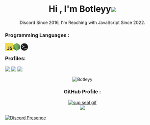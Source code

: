 <h1 align="center">Hi , I'm Botleyy<img src="https://media.giphy.com/media/hvRJCLFzcasrR4ia7z/giphy.gif" width="30px"></h1> <p align="center">
<p align="center">
Discord Since 2016, I'm Reaching with JavaScript Since 2022. <br>
</p>

### Programming Languages :

<img align="left" src="https://raw.githubusercontent.com/github/explore/80688e429a7d4ef2fca1e82350fe8e3517d3494d/topics/javascript/javascript.png" width="25" height="25" />
<img align="left" src="https://raw.githubusercontent.com/github/explore/80688e429a7d4ef2fca1e82350fe8e3517d3494d/topics/nodejs/nodejs.png" width="25" height="25" />
<img align="left"  src="https://raw.githubusercontent.com/github/explore/80688e429a7d4ef2fca1e82350fe8e3517d3494d/topics/terminal/terminal.png" width="25" height="25" />
<br />
<h3>Profiles:</h3>
<p align="left">
<a href="https://discord.com/users/220655775016681483" target"blank_"><img src="https://img.shields.io/badge/discord%20-111111.svg?&style=for-the-badge&logo=discord&logoColor=white">
<a href="https://github.com/joshua19764" target"blank_"><img src="https://img.shields.io/badge/GitHub%20-111111.svg?&style=for-the-badge&logo=github&logoColor=white"></a>
<a href="https://steamcommunity.com/profiles/7656119923286551022368722" target"blank_"><img src="https://img.shields.io/badge/steam%20-111111.svg?&style=for-the-badge&logo=steam&logoColor=white"></a>
</p>
<p align="center"> <img src="https://komarev.com/ghpvc/?username=Botleyy" alt="Botleyy" /> </p>

<h3 align="center">GitHub Profile :</h3>
<p align="center">
<a href="https://github.com/joshua19764" target="_blank"><img alt="sup seal gif" src="https://github-readme-stats.vercel.app/api?username=Ekrem&theme=dark&show_icons=true&count_private=true&hide_border=true" /></a><br>
<a href="https://github.com/joshua19764" target="_blank"><img src="https://github-readme-stats.vercel.app/api/top-langs/?username=Ekrem&theme=dark&count_private=true&show_icons=true&hide_border=true"/></a>
</p>

[![Discord Presence](https://lanyard.cnrad.dev/api/220655775016681483)](https://discord.com/users/220655775016681483)
